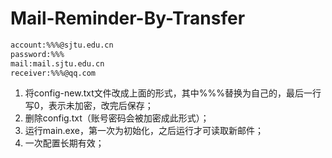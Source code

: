# Mail-Reminder-By-Transfer

```txt
account:%%%@sjtu.edu.cn
password:%%%
mail:mail.sjtu.edu.cn
receiver:%%%@qq.com
```

1. 将config-new.txt文件改成上面的形式，其中%%%替换为自己的，最后一行写0，表示未加密，改完后保存；
2. 删除config.txt（账号密码会被加密成此形式）；
3. 运行main.exe，第一次为初始化，之后运行才可读取新邮件；
4. 一次配置长期有效；
